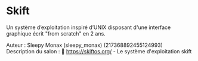 # Skift

Un système d’exploitation inspiré d’UNIX disposant d'une interface graphique écrit "from scratch" en 2 ans.

Auteur : Sleepy Monax (sleepy_monax) (217368892455124993)  
Description du salon : :avocado:   https://skiftos.org/ - Le système d'exploitation skift

